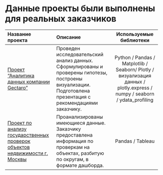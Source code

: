 # Данные проекты были выполнены для реальных заказчиков

| Название проекта              | Описание           | Используемые библиотеки                     |
| :-------------------- | :-------------------- |:---------------------------:|
| [Проект “Аналитика данных компании Gectaro”](https://github.com/AlexPERPY/real_data_progects/blob/main/Проект%20“Аналитика%20данных%20компании%20Gectaro”/Проект%20“Аналитика%20данных%20компании%20Gectaro”.ipynb) | Проведен исследовательский анализ данных. Сформулированы и проверены гипотезы, построены визуализации. Подготовлена презентация с рекомендациями заказчику. | Python / Pandas / Matplotlib / Seaborn/ Plotly / визуализация данных / plotly.express / numpy / seaborn / ydata_profiling|
| [Проект по анализу государственных проверок объектов недвижимости г. Москвы]() | Проанализированы имеющиеся данные. Заказчику предоставлена информация по проверкам на объектах, разбитую по округам, в формате дашборда. | Pandas / Tableau |
